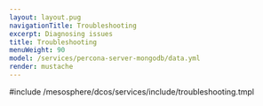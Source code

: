 ```yaml
---
layout: layout.pug
navigationTitle: Troubleshooting
excerpt: Diagnosing issues
title: Troubleshooting
menuWeight: 90
model: /services/percona-server-mongodb/data.yml
render: mustache
---
```


#include /mesosphere/dcos/services/include/troubleshooting.tmpl
